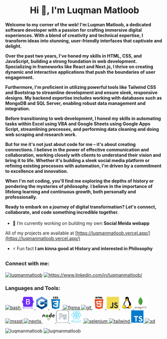 <head>
  <link href="https://cdn.jsdelivr.net/npm/tailwindcss@3.2.1/dist/tailwind.min.css" rel="stylesheet">
</head>



<h1 align="center">Hi 👋, I'm Luqman Matloob</h1>
<h4 align="start">Welcome to my corner of the web! I'm Luqman Matloob, a dedicated software developer with a passion for crafting immersive digital experiences. With a blend of creativity and technical expertise, I transform ideas into stunning, user-friendly interfaces that captivate and delight.

Over the past two years, I've honed my skills in HTML, CSS, and JavaScript, building a strong foundation in web development. Specializing in frameworks like React and Next.js, I thrive on creating dynamic and interactive applications that push the boundaries of user engagement.

Furthermore, I'm proficient in utilizing powerful tools like Tailwind CSS and Bootstrap to streamline development and ensure sleek, responsive designs. My backend expertise includes working with databases such as MongoDB and SQL Server, enabling robust data management and integration.

Before transitioning to web development, I honed my skills in automating tasks within Excel using VBA and Google Sheets using Google Apps Script, streamlining processes, and performing data cleaning and doing web scraping and research work.

But for me it's not just about code for me – it's about creating connections. I believe in the power of effective communication and collaboration, working closely with clients to understand their vision and bring it to life. Whether it's building a sleek social media platform or refining existing processes with automation, I'm driven by a commitment to excellence and innovation.

When I'm not coding, you'll find me exploring the depths of history or pondering the mysteries of philosophy. I believe in the importance of lifelong learning and continuous growth, both personally and professionally.

Ready to embark on a journey of digital transformation? Let's connect, collaborate, and code something incredible together.</h4>

- 🔭 I’m currently working on building my own **Social Meida webapp**

All of my projects are available at [https://luqmanmatloob.vercel.app/](https://luqmanmatloob.vercel.app/)


- ⚡ Fun fact **I am kinna good at History and interested in Philosophy**

<h3 align="left">Connect with me:</h3>
<p align="left">
<a href="https://twitter.com/luqmanmatloob" target="blank"><img align="center" src="https://raw.githubusercontent.com/rahuldkjain/github-profile-readme-generator/master/src/images/icons/Social/twitter.svg" alt="luqmanmatloob" height="30" width="40" /></a>
<a href="https://www.linkedin.com/in/luqmanmatloob//" target="blank"><img align="center" src="https://raw.githubusercontent.com/rahuldkjain/github-profile-readme-generator/master/src/images/icons/Social/linked-in-alt.svg" alt="https://www.linkedin.com/in/luqmanmatloob/" height="30" width="40" /></a>
</p>

<h3 align="left">Languages and Tools:</h3>
<p align="left"> <a href="https://www.gnu.org/software/bash/" target="_blank" rel="noreferrer"> <img src="https://www.vectorlogo.zone/logos/gnu_bash/gnu_bash-icon.svg" alt="bash" width="40" height="40"/> </a> <a href="https://getbootstrap.com" target="_blank" rel="noreferrer"> <img src="https://raw.githubusercontent.com/devicons/devicon/master/icons/bootstrap/bootstrap-plain-wordmark.svg" alt="bootstrap" width="40" height="40"/> </a> <a href="https://www.w3schools.com/cpp/" target="_blank" rel="noreferrer"> <img src="https://raw.githubusercontent.com/devicons/devicon/master/icons/cplusplus/cplusplus-original.svg" alt="cplusplus" width="40" height="40"/> </a> <a href="https://www.w3schools.com/css/" target="_blank" rel="noreferrer"> <img src="https://raw.githubusercontent.com/devicons/devicon/master/icons/css3/css3-original-wordmark.svg" alt="css3" width="40" height="40"/> </a> <a href="https://www.figma.com/" target="_blank" rel="noreferrer"> <img src="https://www.vectorlogo.zone/logos/figma/figma-icon.svg" alt="figma" width="40" height="40"/> </a> <a href="https://git-scm.com/" target="_blank" rel="noreferrer"> <img src="https://www.vectorlogo.zone/logos/git-scm/git-scm-icon.svg" alt="git" width="40" height="40"/> </a> <a href="https://www.w3.org/html/" target="_blank" rel="noreferrer"> <img src="https://raw.githubusercontent.com/devicons/devicon/master/icons/html5/html5-original-wordmark.svg" alt="html5" width="40" height="40"/> </a> <a href="https://developer.mozilla.org/en-US/docs/Web/JavaScript" target="_blank" rel="noreferrer"> <img src="https://raw.githubusercontent.com/devicons/devicon/master/icons/javascript/javascript-original.svg" alt="javascript" width="40" height="40"/> </a> <a href="https://www.linux.org/" target="_blank" rel="noreferrer"> <img src="https://raw.githubusercontent.com/devicons/devicon/master/icons/linux/linux-original.svg" alt="linux" width="40" height="40"/> </a> <a href="https://www.mongodb.com/" target="_blank" rel="noreferrer"> <img src="https://raw.githubusercontent.com/devicons/devicon/master/icons/mongodb/mongodb-original-wordmark.svg" alt="mongodb" width="40" height="40"/> </a> <a href="https://www.microsoft.com/en-us/sql-server" target="_blank" rel="noreferrer"> <img src="https://www.svgrepo.com/show/303229/microsoft-sql-server-logo.svg" alt="mssql" width="40" height="40"/> </a> <a href="https://nextjs.org/" target="_blank" rel="noreferrer"> <img src="https://cdn.worldvectorlogo.com/logos/nextjs-2.svg" alt="nextjs" width="40" height="40"/> </a> <a href="https://nodejs.org" target="_blank" rel="noreferrer"> <img src="https://raw.githubusercontent.com/devicons/devicon/master/icons/nodejs/nodejs-original-wordmark.svg" alt="nodejs" width="40" height="40"/> </a> <a href="https://www.photoshop.com/en" target="_blank" rel="noreferrer"> <img src="https://raw.githubusercontent.com/devicons/devicon/master/icons/photoshop/photoshop-line.svg" alt="photoshop" width="40" height="40"/> </a> <a href="https://reactjs.org/" target="_blank" rel="noreferrer"> <img src="https://raw.githubusercontent.com/devicons/devicon/master/icons/react/react-original-wordmark.svg" alt="react" width="40" height="40"/> </a> <a href="https://www.selenium.dev" target="_blank" rel="noreferrer"> <img src="https://raw.githubusercontent.com/detain/svg-logos/780f25886640cef088af994181646db2f6b1a3f8/svg/selenium-logo.svg" alt="selenium" width="40" height="40"/> <a href="https://tailwindcss.com/" target="_blank" rel="noreferrer"> <img src="https://www.vectorlogo.zone/logos/tailwindcss/tailwindcss-icon.svg" alt="tailwind" width="40" height="40"/> </a> <a href="https://www.typescriptlang.org/" target="_blank" rel="noreferrer"> <img src="https://raw.githubusercontent.com/devicons/devicon/master/icons/typescript/typescript-original.svg" alt="typescript" width="40" height="40"/> </a> <a href="https://www.adobe.com/products/xd.html" target="_blank" rel="noreferrer"> <img src="https://cdn.worldvectorlogo.com/logos/adobe-xd.svg" alt="xd" width="40" height="40"/> </a> </p>

<div class='flex justify-between items-center gap-3'>
  <img src="https://github-readme-streak-stats.herokuapp.com/?user=luqmanmatloob&" alt="luqmanmatloob" />
  <img src="https://github-readme-stats.vercel.app/api/top-langs?username=luqmanmatloob&show_icons=true&locale=en&layout=compact" alt="luqmanmatloob" />
</div>
